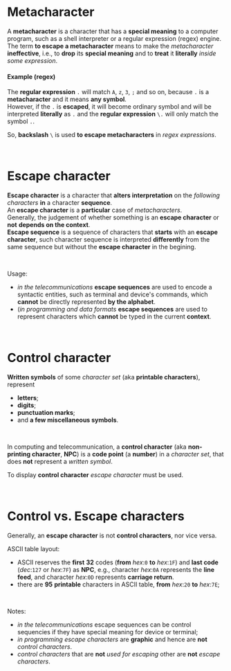 # Metacharacter
A **metacharacter** is a character that has a **special meaning** to a computer program, such as a shell interpreter or a regular expression (regex) engine.
The term **to escape a metacharacter** means to make the *metacharacter* **ineffective**, i.e., to **drop** its **special meaning** and to **treat** it **literally** *inside some expression*.<br>

#### Example (regex)
The **regular expression** ``.`` will match ``A``, ``z``, ``3``, ``;`` and so on, because ``.`` is a **metacharacter** and it means **any symbol**.<br>
However, if the ``.`` is **escaped**, it will become ordinary symbol and will be interpreted **literally** as ``.`` and the **regular expression** ``\.`` will only match the symbol ``.``.<br>

So, **backslash** ``\`` is used **to escape metacharacters** in *regex expressions*.<br>

<br>

# Escape character
**Escape character** is a character that **alters interpretation** on the *following characters* **in** a character **sequence**.<br>
An **escape character** is a **particular** case of *metacharacters*.<br>
Generally, the judgement of whether something is an **escape character** or **not** **depends on the context**.<br>
**Escape sequence** is a sequence of characters that **starts** with an **escape character**, such character sequence is interpreted **differently** from the same sequence but without the **escape character** in the begining.

<br>

Usage:
- *in the telecommunications* **escape sequences** are used to encode a syntactic entities, such as terminal and device's commands, which **cannot** be directly represented **by the alphabet**.
- (*in programming and data formats* **escape sequences** are used to represent characters which **cannot** be typed in the current **context**.

<br>

# Control character
**Written symbols** of some *character set* (aka **printable characters**), represent
- **letters**;
- **digits**;
- **punctuation marks**;
- and **a few miscellaneous symbols**.

<br>

In computing and telecommunication, a **control character** (aka **non-printing character**, **NPC**) is a **code point** (a **number**) in a *character set*, that does **not** represent a *written symbol*.<br>

To display **control character** *escape character* must be used.

<br>

# Control vs. Escape characters
Generally, an **escape character** is not **control characters**, nor vice versa.<br>

ASCII table layout: 
- ASCII reserves the **first** **32** codes (**from** *hex*:``0`` **to** *hex*:``1F``) and **last code** (*dec*:``127`` or *hex*:``7F``) as **NPC**, e.g., character *hex*:``0A`` represents the **line feed**, and character *hex*:``0D`` represents **carriage return**.
- there are **95** **printable** characters in ASCII table, **from** *hex*:``20`` **to** *hex*:``7E``;

<br>

Notes:
- *in the telecommunications* escape sequences can be control sequencies if they have special meaning for device or terminal;
- *in programming* *escape characters* are **graphic** and hence are **not** *control characters*. 
- *control characters* that are **not** *used for escaping* other are **not** *escape characters*.
